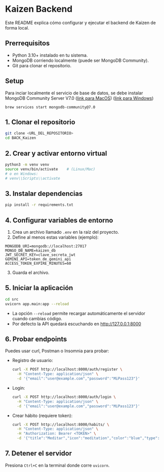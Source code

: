 # Kaizen Backend
Este README explica cómo configurar y ejecutar el backend de Kaizen de forma local.

## Prerrequisitos

- Python 3.10+ instalado en tu sistema.
- MongoDB corriendo localmente (puede ser MongoDB Community).
- Git para clonar el repositorio.

## Setup

Para inciar localmente el servicio de base de datos, se debe instalar MongoDB Community Server V7.0 ([link para MacOS](https://www.mongodb.com/docs/v7.0/tutorial/install-mongodb-on-os-x/)) ([link para Windows](https://www.mongodb.com/docs/v7.0/tutorial/install-mongodb-on-windows/))

`brew services start mongodb-community@7.0`

## 1. Clonar el repositorio

```bash
git clone <URL_DEL_REPOSITORIO>
cd BACK_Kaizen
```

## 2. Crear y activar entorno virtual

```bash
python3 -m venv venv
source venv/bin/activate    # (Linux/Mac)
# o en Windows:
# venv\\Scripts\\activate
```

## 3. Instalar dependencias

```bash
pip install -r requirements.txt
```

## 4. Configurar variables de entorno

1. Crea un archivo llamado `.env` en la raíz del proyecto.
2. Define al menos estas variables (ejemplo):

```
MONGODB_URI=mongodb://localhost:27017
MONGO_DB_NAME=kaizen_db
JWT_SECRET_KEY=clave_secreta_jwt
GEMINI_API=token_de_gemini_api
ACCESS_TOKEN_EXPIRE_MINUTES=60
```

3. Guarda el archivo.

## 5. Iniciar la aplicación

```bash
cd src
uvicorn app.main:app --reload
```

- La opción `--reload` permite recargar automáticamente el servidor cuando cambias código.
- Por defecto la API quedará escuchando en http://127.0.0.1:8000

## 6. Probar endpoints

Puedes usar curl, Postman o Insomnia para probar:

- Registro de usuario:

  ```bash
  curl -X POST http://localhost:8000/auth/register \
    -H "Content-Type: application/json" \
    -d '{"email":"user@example.com","password":"MiPass123"}'
  ```

- Login:

  ```bash
  curl -X POST http://localhost:8000/auth/login \
    -H "Content-Type: application/json" \
    -d '{"email":"user@example.com","password":"MiPass123"}'
  ```

- Crear hábito (requiere token):

  ```bash
  curl -X POST http://localhost:8000/habits/ \
    -H "Content-Type: application/json" \
    -H "Authorization: Bearer <TOKEN>" \
    -d '{"title":"Meditar","icon":"meditation","color":"blue","type":"personal","goal_period":"daily","goal_value":10,"goal_value_unit":"minutes","task_days":"Mon,Tue,Wed","reminders":"07:00","ikigai_category":"Health"}'
  ```

## 7. Detener el servidor

Presiona `Ctrl+C` en la terminal donde corre `uvicorn`.

